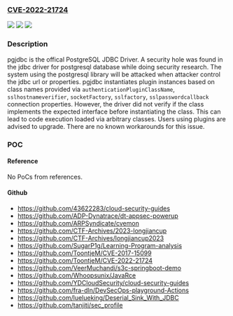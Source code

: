 ### [CVE-2022-21724](https://cve.mitre.org/cgi-bin/cvename.cgi?name=CVE-2022-21724)
![](https://img.shields.io/static/v1?label=Product&message=n%2Fa&color=blue)
![](https://img.shields.io/static/v1?label=Version&message=n%2Fa&color=blue)
![](https://img.shields.io/static/v1?label=Vulnerability&message=n%2Fa&color=brighgreen)

### Description

pgjdbc is the offical PostgreSQL JDBC Driver. A security hole was found in the jdbc driver for postgresql database while doing security research. The system using the postgresql library will be attacked when attacker control the jdbc url or properties. pgjdbc instantiates plugin instances based on class names provided via `authenticationPluginClassName`, `sslhostnameverifier`, `socketFactory`, `sslfactory`, `sslpasswordcallback` connection properties. However, the driver did not verify if the class implements the expected interface before instantiating the class. This can lead to code execution loaded via arbitrary classes. Users using plugins are advised to upgrade. There are no known workarounds for this issue.

### POC

#### Reference
No PoCs from references.

#### Github
- https://github.com/43622283/cloud-security-guides
- https://github.com/ADP-Dynatrace/dt-appsec-powerup
- https://github.com/ARPSyndicate/cvemon
- https://github.com/CTF-Archives/2023-longjiancup
- https://github.com/CTF-Archives/longjiancup2023
- https://github.com/SugarP1g/Learning-Program-analysis
- https://github.com/ToontjeM/CVE-2017-15099
- https://github.com/ToontjeM/CVE-2022-21724
- https://github.com/VeerMuchandi/s3c-springboot-demo
- https://github.com/Whoopsunix/JavaRce
- https://github.com/YDCloudSecurity/cloud-security-guides
- https://github.com/fra-dln/DevSecOps-playground-Actions
- https://github.com/luelueking/Deserial_Sink_With_JDBC
- https://github.com/tanjiti/sec_profile

